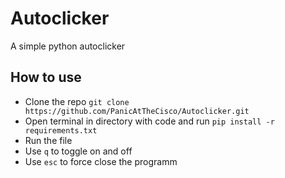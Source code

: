 # Autoclicker
A simple python autoclicker

## How to use
* Clone the repo `git clone https://github.com/PanicAtTheCisco/Autoclicker.git`
* Open terminal in directory with code and run `pip install -r requirements.txt`
* Run the file
* Use `q` to toggle on and off
* Use `esc` to force close the programm